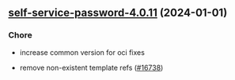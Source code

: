 

## [self-service-password-4.0.11](https://github.com/truecharts/charts/compare/self-service-password-4.0.10...self-service-password-4.0.11) (2024-01-01)

### Chore



- increase common version for oci fixes

- remove non-existent template refs ([#16738](https://github.com/truecharts/charts/issues/16738))
